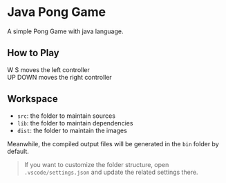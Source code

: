 # Java Pong Game

A simple Pong Game with java language.

## How to Play

W S moves the left controller <br>
UP DOWN moves the right controller <br>

## Workspace

- `src`: the folder to maintain sources
- `lib`: the folder to maintain dependencies
- `dist`: the folder to maintain the images

Meanwhile, the compiled output files will be generated in the `bin` folder by default.

> If you want to customize the folder structure, open `.vscode/settings.json` and update the related settings there.

